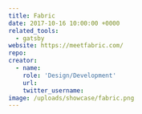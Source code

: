 ```yaml
---
title: Fabric
date: 2017-10-16 10:00:00 +0000
related_tools:
  - gatsby
website: https://meetfabric.com/
repo:
creator:
  - name:
    role: 'Design/Development'
    url:
    twitter_username:
image: /uploads/showcase/fabric.png
---
```

